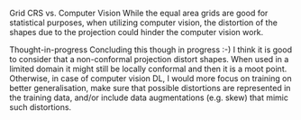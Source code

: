 Grid CRS vs. Computer Vision
While the equal area grids are good for statistical purposes, when utilizing computer vision, the distortion of the shapes due to the projection could hinder the computer vision work.

Thought-in-progress
Concluding this though in progress :-) I think it is good to consider that a non-conformal projection distort shapes. When used in a limited domain it might still be locally conformal and then it is a moot point. Otherwise, in case of computer vision DL, I would more focus on training on better generalisation, make sure that possible distortions are represented in the training data, and/or include data augmentations (e.g. skew) that mimic such distortions.